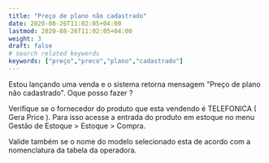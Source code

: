 ```yaml
---
title: "Preço de plano não cadastrado"
date: 2020-08-26T11:02:05+04:00
lastmod: 2020-08-26T11:02:05+04:00
weight: 3
draft: false
# search related keywords
keywords: ["preço","preco","plano","cadastrado"]
---
```


Estou lançando uma venda e o sistema retorna mensagem "Preço de plano não cadastrado". Oque posso fazer ?

Verifique se o fornecedor do produto que esta vendendo é TELEFONICA ( Gera Price ). Para isso acesse a entrada do produto em estoque no menu Gestão de Estoque > Estoque > Compra.

Valide também se o nome do modelo selecionado esta de acordo com a nomenclatura da tabela da operadora.
